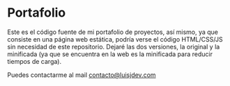 # Portafolio

Este es el código fuente de mi portafolio de proyectos, así mismo, ya que consiste en una página web estática, podría verse el código HTML/CSS/JS sin necesidad de este repositorio.
Dejaré las dos versiones, la original y la minificada (ya que se encuentra en la web es la minificada para reducir tiempos de carga).

Puedes contactarme al mail contacto@luisjdev.com
